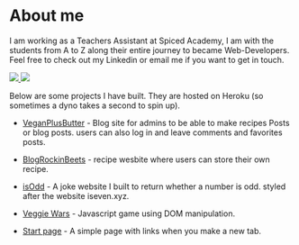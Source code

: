 # About me

I am working as a Teachers Assistant at Spiced Academy, I am with the students from A to Z along their entire journey to became Web-Developers. Feel free to check out my Linkedin or email me if you want to get in touch.
<br>

<a href="mailto:yorick.tenfeld@gmail.com"> <img src="https://img.shields.io/badge/-Gmail-red?logo=gmail&style=for-the-badge&logoColor=white"/> </a><a href="https://www.linkedin.com/in/yorick-ten-feld/"> <img src="https://img.shields.io/badge/-Linkedin-blue?style=for-the-badge&logo=linkedin"/> </a>

Below are some projects I have built. They are hosted on Heroku (so sometimes a dyno takes a second to spin up).

- [VeganPlusButter](https://vegan-plus-butter.vercel.app/) - Blog site for admins to be able to make recipes Posts or blog posts. users can also log in and leave comments and favorites posts.

- [BlogRockinBeets](https://blog-rockin-beets.herokuapp.com/) - recipe wesbite where users can store their own recipe.

- [isOdd](https://is-odd-api.herokuapp.com/) - A joke website I built to return whether a number is odd. styled after the website iseven.xyz.

- [Veggie Wars](https://yoricktf.github.io/Veggie-wars/) - Javascript game using DOM manipulation.

- [Start page](https://startpage-yoz.herokuapp.com/) - A simple page with links when you make a new tab.
